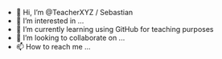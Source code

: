 - 👋 Hi, I’m @TeacherXYZ / Sebastian
- 👀 I’m interested in ...
- 🌱 I’m currently learning using GitHub for teaching purposes
- 💞️ I’m looking to collaborate on ...
- 📫 How to reach me ...

<!---
TeacherXYZ/TeacherXYZ is a ✨ special ✨ repository because its `README.md` (this file) appears on your GitHub profile.
You can click the Preview link to take a look at your changes.
--->

